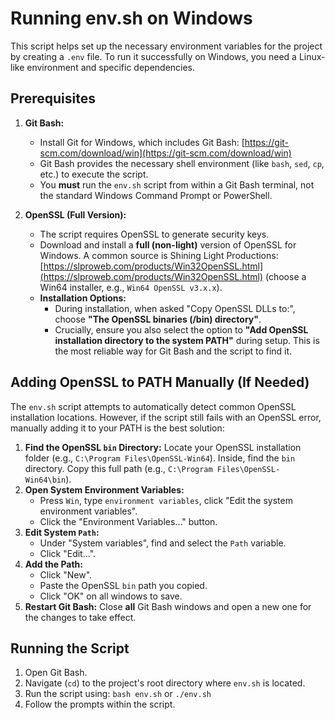# Running env.sh on Windows

This script helps set up the necessary environment variables for the project by creating a `.env` file. To run it successfully on Windows, you need a Linux-like environment and specific dependencies.

## Prerequisites

1.  **Git Bash:**
    *   Install Git for Windows, which includes Git Bash: [https://git-scm.com/download/win](https://git-scm.com/download/win)
    *   Git Bash provides the necessary shell environment (like `bash`, `sed`, `cp`, etc.) to execute the script.
    *   You **must** run the `env.sh` script from within a Git Bash terminal, not the standard Windows Command Prompt or PowerShell.

2.  **OpenSSL (Full Version):**
    *   The script requires OpenSSL to generate security keys.
    *   Download and install a **full (non-light)** version of OpenSSL for Windows. A common source is Shining Light Productions: [https://slproweb.com/products/Win32OpenSSL.html](https://slproweb.com/products/Win32OpenSSL.html) (choose a Win64 installer, e.g., `Win64 OpenSSL v3.x.x`).
    *   **Installation Options:**
        *   During installation, when asked "Copy OpenSSL DLLs to:", choose **"The OpenSSL binaries (/bin) directory"**.
        *   Crucially, ensure you also select the option to **"Add OpenSSL installation directory to the system PATH"** during setup. This is the most reliable way for Git Bash and the script to find it.

## Adding OpenSSL to PATH Manually (If Needed)

The `env.sh` script attempts to automatically detect common OpenSSL installation locations. However, if the script still fails with an OpenSSL error, manually adding it to your PATH is the best solution:

1.  **Find the OpenSSL `bin` Directory:** Locate your OpenSSL installation folder (e.g., `C:\Program Files\OpenSSL-Win64`). Inside, find the `bin` directory. Copy this full path (e.g., `C:\Program Files\OpenSSL-Win64\bin`).
2.  **Open System Environment Variables:**
    *   Press `Win`, type `environment variables`, click "Edit the system environment variables".
    *   Click the "Environment Variables..." button.
3.  **Edit System `Path`:**
    *   Under "System variables", find and select the `Path` variable.
    *   Click "Edit...".
4.  **Add the Path:**
    *   Click "New".
    *   Paste the OpenSSL `bin` path you copied.
    *   Click "OK" on all windows to save.
5.  **Restart Git Bash:** Close **all** Git Bash windows and open a new one for the changes to take effect.

## Running the Script

1.  Open Git Bash.
2.  Navigate (`cd`) to the project's root directory where `env.sh` is located.
3.  Run the script using: `bash env.sh` or `./env.sh`
4.  Follow the prompts within the script. 